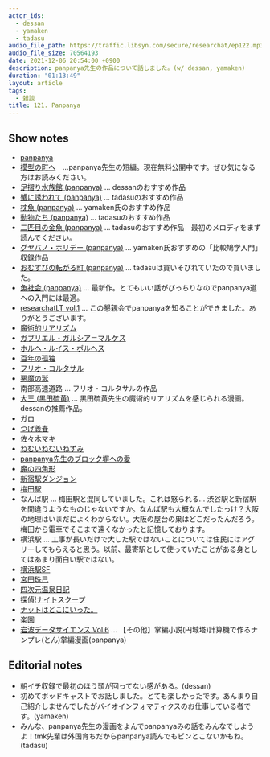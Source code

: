 ```yaml
---
actor_ids:
  - dessan
  - yamaken
  - tadasu
audio_file_path: https://traffic.libsyn.com/secure/researchat/ep122.mp3
audio_file_size: 70564193
date: 2021-12-06 20:54:00 +0900
description: panpanya先生の作品について話しました。(w/ dessan, yamaken)
duration: "01:13:49"
layout: article
tags:
  - 雑談
title: 121. Panpanya
---
```


## Show notes
- [panpanya](https://ja.wikipedia.org/wiki/Panpanya)
- [模型の町へ](https://hakusensha.tameshiyo.me/211204PANPANYA)　...panpanya先生の短編。現在無料公開中です。ぜひ気になる方はお読みください。
- [足摺り水族館 (panpanya)](https://www.amazon.co.jp/dp/4907259026/?tag=researchatf04-22) ... dessanのおすすめ作品
- [蟹に誘われて (panpanya)](https://www.amazon.co.jp/dp/B077D3Z5GY/?tag=researchatf04-22) ... tadasuのおすすめ作品
- [枕魚 (panpanya)](https://www.amazon.co.jp/dp/B077ZMYLYM/?tag=researchatf04-22) ... yamaken氏のおすすめ作品
- [動物たち (panpanya)](https://www.amazon.co.jp/dp/B077ZSMKFF/?tag=researchatf04-22) ... tadasuのおすすめ作品
- [二匹目の金魚 (panpanya)](https://www.amazon.co.jp/dp/B0799FX5GK/?tag=researchatf04-22) ... tadasuのおすすめ作品　最初のメロディをまず読んでください。
- [グヤバノ・ホリデー (panpanya)](https://www.amazon.co.jp/dp/B07N383SMS/?tag=researchatf04-22) ... yamaken氏おすすめの「比較鳩学入門」収録作品
- [おむすびの転がる町 (panpanya)](https://www.amazon.co.jp/dp/B086DPMDPS/?tag=researchatf04-22) ... tadasuは買いそびれていたので買いました。
- [魚社会 (panpanya)](https://www.amazon.co.jp/dp/B097QMGBDF/?tag=researchatf04-22) ... 最新作。とてもいい話がびっちりなのでpanpanya道への入門には最適。
- [researchatLT vol.1](https://www.youtube.com/watch?v=kKLt956ieSM&ab_channel=Researchatfm) ... この懇親会でpanpanyaを知ることができました。ありがとうございます。
- [魔術的リアリズム](https://ja.wikipedia.org/wiki/%E3%83%9E%E3%82%B8%E3%83%83%E3%82%AF%E3%83%AA%E3%82%A2%E3%83%AA%E3%82%BA%E3%83%A0)
- [ガブリエル・ガルシア＝マルケス](https://ja.wikipedia.org/wiki/%E3%82%AC%E3%83%96%E3%83%AA%E3%82%A8%E3%83%AB%E3%83%BB%E3%82%AC%E3%83%AB%E3%82%B7%E3%82%A2%EF%BC%9D%E3%83%9E%E3%83%AB%E3%82%B1%E3%82%B9)
- [ホルヘ・ルイス・ボルヘス](https://ja.wikipedia.org/wiki/%E3%83%9B%E3%83%AB%E3%83%98%E3%83%BB%E3%83%AB%E3%82%A4%E3%82%B9%E3%83%BB%E3%83%9C%E3%83%AB%E3%83%98%E3%82%B9)
- [百年の孤独](https://www.amazon.co.jp/dp/4105090119/?tag=researchatf04-22)
- [フリオ・コルタサル](https://ja.wikipedia.org/wiki/%E3%83%95%E3%83%AA%E3%82%AA%E3%83%BB%E3%82%B3%E3%83%AB%E3%82%BF%E3%82%B5%E3%83%AB)
- [悪魔の涎](https://www.amazon.co.jp/dp/4003279018/?tag=researchatf04-22)
- 南部高速道路 ... フリオ・コルタサルの作品
- [大王 (黒田硫黄)](https://www.amazon.co.jp/dp/B07R72PRQX/?tag=researchatf04-22) ... 黒田硫黄先生の魔術的リアリズムを感じられる漫画。dessanの推薦作品。
- [ガロ](https://ja.wikipedia.org/wiki/%E3%82%AC%E3%83%AD_(%E9%9B%91%E8%AA%8C))
- [つげ義春](https://ja.wikipedia.org/wiki/%E3%81%A4%E3%81%92%E7%BE%A9%E6%98%A5)
- [佐々木マキ](https://ja.wikipedia.org/wiki/%E4%BD%90%E3%80%85%E6%9C%A8%E3%83%9E%E3%82%AD/?tag=researchatf04-22)
- [ねむいねむいねずみ](https://www.amazon.co.jp/dp/B00E9RFN70)
- [panpanya先生のブロック塀への愛](https://f.hatena.ne.jp/panpanya/)
- [魔の四角形](https://www.amazon.co.jp/dp/493861829X/?tag=researchatf04-22)
- [新宿駅ダンジョン](https://nlab.itmedia.co.jp/nl/articles/1403/11/news093.html)
- [梅田駅](https://kansai-sanpo.com/ume-d12/)
- なんば駅 … 梅田駅と混同していました。これは怒られる... 渋谷駅と新宿駅を間違うようなものじゃないですか。なんば駅も大概なんでしたっけ？大阪の地理はいまだによくわからない。大阪の屋台の巣はどこだったんだろう。梅田から電車でそこまで遠くなかったと記憶しております。
- 横浜駅 … 工事が長いだけで大した駅ではないことについては住民にはアグリーしてもらえると思う。以前、最寄駅として使っていたことがある身としてはあまり面白い駅ではない。
- [横浜駅SF](https://www.amazon.co.jp/dp/B01N0SE683/?tag=researchatf04-22)
- [宮田珠己](https://ja.wikipedia.org/wiki/%E5%AE%AE%E7%94%B0%E7%8F%A0%E5%B7%B1)
- [四次元温泉日記](https://www.amazon.co.jp/dp/4480432388/?tag=researchatf04-22)
- [探偵!ナイトスクープ](https://www.asahi.co.jp/knight-scoop/)
- [ナットはどこにいった。](https://twitter.com/researchat_fm/status/1452274353111019527)
- [楽園](https://www.hakusensha.co.jp/rakuen/vol37/)
- [岩波データサイエンス Vol.6](https://www.amazon.co.jp/dp/4000298569/?tag=researchatf04-22) ... 【その他】掌編小説(円城塔)計算機で作るナンプレ(とん)掌編漫画(panpanya)

## Editorial notes
- 朝イチ収録で最初のほう頭が回ってない感がある。(dessan)
- 初めてポッドキャストでお話しました。とても楽しかったです。あんまり自己紹介しませんでしたがバイオインフォマティクスのお仕事している者です。(yamaken)
- みんな、panpanya先生の漫画をよんでpanpanyaみの話をみんなでしようよ！tmk先輩は外国育ちだからpanpanya読んでもピンとこないかもね。(tadasu)



